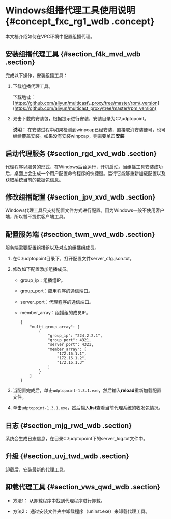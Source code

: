 # Windows组播代理工具使用说明 {#concept_fxc_rg1_wdb .concept}

本文档介绍如何在VPC环境中配置组播代理。

## 安装组播代理工具 {#section_f4k_mvd_wdb .section}

完成以下操作，安装组播工具：

1.  下载组播代理工具。

    下载地址：[https://github.com/aliyun/multicast\_proxy/tree/master/rpm\_version](https://github.com/aliyun/multicast_proxy/tree/master/rpm_version)

2.  双击下载的安装包，根据提示进行安装，安装目录为C:\\udptopoint。

    **说明：** 在安装过程中如果检测到winpcap已经安装，直接取消安装便可，也可继续覆盖安装。如果没有安装winpcap，则需要单击**安装**


## 启动代理服务 {#section_rgd_xvd_wdb .section}

代理程序以服务的形式，在Windows后台运行，开机启动。当组播工具安装成功后，桌面上会生成一个用户配置命令程序的快捷键。运行它能够重新加载配置以及获取系统当前的数据包信息。

## 修改组播配置 {#section_jpv_xvd_wdb .section}

Windows代理工具只支持配置文件方式进行配置。因为Windows一般不使用客户端，所以暂不提供客户端工具。

## 配置服务端 {#section_twm_wvd_wdb .section}

服务端需要配置组播组以及对应的组播组成员。

1.  在C:\\udptopoint目录下，打开配置文件server\_cfg.json.txt。
2.  修改如下配置添加组播成员。
    -   group\_ip：组播组IP。

    -   group\_port：应用程序的通信端口。

    -   server\_port：代理程序的通信端口。

    -   member\_array：组播组的成员IP。

        ```
        {
            "multi_group_array": [
                {
                    "group_ip": "224.2.2.1", 
                    "group_port": 4321, 
                    "server_port": 4321, 
                    "member_array": [
                        "172.16.1.1", 
                        "172.16.1.2", 
                        "172.16.1.3"
                    ]
                }
            ]
        }
        ```

3.  当配置完成后，单击`udptopoint-1.3.1.exe`，然后输入**reload**重新加载配置文件。
4.  单击`udptopoint-1.3.1.exe`，然后输入**list**查看当前代理系统的收发包情况。

## 日志 {#section_mjg_rwd_wdb .section}

系统会生成日志信息，在目录C:\\udptopoint下的server\_log.txt文件中。

## 升级 {#section_uvj_twd_wdb .section}

卸载后，安装最新的代理工具。

## 卸载代理工具 {#section_vws_qwd_wdb .section}

-   方法1： 从卸载程序中找到代理程序进行卸载。

-   方法2： 通过安装文件夹中卸载程序（uninst.exe）来卸载代理工具。


